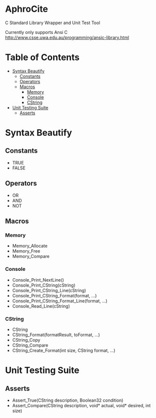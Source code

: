 # AphroCite
C Standard Library Wrapper and Unit Test Tool

Currently only supports Ansi C http://www.csse.uwa.edu.au/programming/ansic-library.html

# Table of Contents
* [Syntax Beautify](#syntax-beautify)
  * [Constants](#constants)
  * [Operators](#operators)
  * [Macros](#macros)
    * [Memory](#memory)
    * [Console](#console)
    * [CString](#cstring)
* [Unit Testing Suite](#unit-testing-suite)
  * [Asserts](#asserts)

# Syntax Beautify

## Constants
* TRUE
* FALSE

## Operators
* OR
* AND
* NOT

## Macros

### Memory
* Memory_Allocate
* Memory_Free
* Memory_Compare

### Console
* Console_Print_NextLine()
* Console_Print_CString(cString)
* Console_Print_CString_Line(cString)
* Console_Print_CString_Format(format, ...)
* Console_Print_CString_Format_Line(format, ...)
* Console_Read_Line(cString)

### CString
* CString
* CString_Format(formatResult, toFormat, ...)
* CString_Copy
* CString_Compare
* CString_Create_Format(int size, CString format, ...)

# Unit Testing Suite

## Asserts
* Assert_True(CString description, Boolean32 condition)
* Assert_Compare(CString description, void* actual, void* desired, int size)
